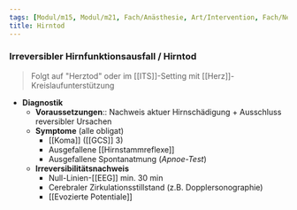 ```yaml
---
tags: [Modul/m15, Modul/m21, Fach/Anästhesie, Art/Intervention, Fach/Neurologie]
title: Hirntod
---
```

### Irreversibler Hirnfunktionsausfall / Hirntod
> Folgt auf "Herztod" oder im [[ITS]]-Setting mit [[Herz]]-Kreislaufunterstützung
- **Diagnostik**
	- **Voraussetzungen**:: Nachweis aktuer Hirnschädigung + Ausschluss reversibler Ursachen
	- **Symptome** (alle obligat)
		- [[Koma]] ([[GCS]] 3)
		- Ausgefallene [[Hirnstammreflexe]]
		- Ausgefallene Spontanatmung (*Apnoe-Test*)
	- **Irreversibilitätsnachweis**
		- Null-Linien-[[EEG]] min. 30 min
		- Cerebraler Zirkulationsstillstand (z.B. Dopplersonographie)
		- [[Evozierte Potentiale]]